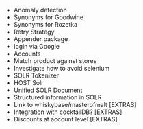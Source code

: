 * Anomaly detection
* Synonyms for Goodwine
* Synonyms for Rozetka
* Retry Strategy
* Appender package
* login via Google
* Accounts
* Match product against stores
* Investigate how to avoid selenium
* SOLR Tokenizer
* HOST Solr
* Unified SOLR Document
* Structured information in SOLR
* Link to whiskybase/masterofmalt [EXTRAS]
* Integration with cocktailDB? [EXTRAS]
* Discounts at account level [EXTRAS]
  